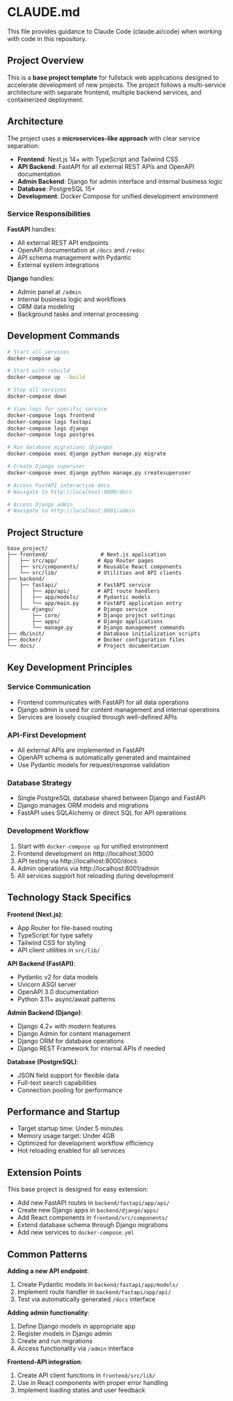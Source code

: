# CLAUDE.md

This file provides guidance to Claude Code (claude.ai/code) when working with code in this repository.

## Project Overview

This is a **base project template** for fullstack web applications designed to accelerate development of new projects. The project follows a multi-service architecture with separate frontend, multiple backend services, and containerized deployment.

## Architecture

The project uses a **microservices-like approach** with clear service separation:

- **Frontend**: Next.js 14+ with TypeScript and Tailwind CSS
- **API Backend**: FastAPI for all external REST APIs and OpenAPI documentation
- **Admin Backend**: Django for admin interface and internal business logic
- **Database**: PostgreSQL 15+
- **Development**: Docker Compose for unified development environment

### Service Responsibilities

**FastAPI** handles:
- All external REST API endpoints
- OpenAPI documentation at `/docs` and `/redoc`
- API schema management with Pydantic
- External system integrations

**Django** handles:
- Admin panel at `/admin`
- Internal business logic and workflows
- ORM data modeling
- Background tasks and internal processing

## Development Commands

```bash
# Start all services
docker-compose up

# Start with rebuild
docker-compose up --build

# Stop all services
docker-compose down

# View logs for specific service
docker-compose logs frontend
docker-compose logs fastapi
docker-compose logs django
docker-compose logs postgres

# Run database migrations (Django)
docker-compose exec django python manage.py migrate

# Create Django superuser
docker-compose exec django python manage.py createsuperuser

# Access FastAPI interactive docs
# Navigate to http://localhost:8000/docs

# Access Django admin
# Navigate to http://localhost:8001/admin
```

## Project Structure

```
base_project/
├── frontend/                 # Next.js application
│   ├── src/app/             # App Router pages
│   ├── src/components/      # Reusable React components
│   └── src/lib/             # Utilities and API clients
├── backend/
│   ├── fastapi/             # FastAPI service
│   │   ├── app/api/         # API route handlers
│   │   ├── app/models/      # Pydantic models
│   │   └── app/main.py      # FastAPI application entry
│   └── django/              # Django service
│       ├── core/            # Django project settings
│       ├── apps/            # Django applications
│       └── manage.py        # Django management commands
├── db/init/                 # Database initialization scripts
├── docker/                  # Docker configuration files
└── docs/                    # Project documentation
```

## Key Development Principles

### Service Communication
- Frontend communicates with FastAPI for all data operations
- Django admin is used for content management and internal operations
- Services are loosely coupled through well-defined APIs

### API-First Development
- All external APIs are implemented in FastAPI
- OpenAPI schema is automatically generated and maintained
- Use Pydantic models for request/response validation

### Database Strategy
- Single PostgreSQL database shared between Django and FastAPI
- Django manages ORM models and migrations
- FastAPI uses SQLAlchemy or direct SQL for API operations

### Development Workflow
1. Start with `docker-compose up` for unified environment
2. Frontend development on http://localhost:3000
3. API testing via http://localhost:8000/docs
4. Admin operations via http://localhost:8001/admin
5. All services support hot reloading during development

## Technology Stack Specifics

**Frontend (Next.js)**:
- App Router for file-based routing
- TypeScript for type safety
- Tailwind CSS for styling
- API client utilities in `src/lib/`

**API Backend (FastAPI)**:
- Pydantic v2 for data models
- Uvicorn ASGI server
- OpenAPI 3.0 documentation
- Python 3.11+ async/await patterns

**Admin Backend (Django)**:
- Django 4.2+ with modern features
- Django Admin for content management
- Django ORM for database operations
- Django REST Framework for internal APIs if needed

**Database (PostgreSQL)**:
- JSON field support for flexible data
- Full-text search capabilities
- Connection pooling for performance

## Performance and Startup
- Target startup time: Under 5 minutes
- Memory usage target: Under 4GB
- Optimized for development workflow efficiency
- Hot reloading enabled for all services

## Extension Points

This base project is designed for easy extension:
- Add new FastAPI routes in `backend/fastapi/app/api/`
- Create new Django apps in `backend/django/apps/`
- Add React components in `frontend/src/components/`
- Extend database schema through Django migrations
- Add new services to `docker-compose.yml`

## Common Patterns

**Adding a new API endpoint**:
1. Create Pydantic models in `backend/fastapi/app/models/`
2. Implement route handler in `backend/fastapi/app/api/`
3. Test via automatically generated `/docs` interface

**Adding admin functionality**:
1. Define Django models in appropriate app
2. Register models in Django admin
3. Create and run migrations
4. Access functionality via `/admin` interface

**Frontend-API integration**:
1. Create API client functions in `frontend/src/lib/`
2. Use in React components with proper error handling
3. Implement loading states and user feedback